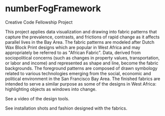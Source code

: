 # numberFogFramework
Creative Code Fellowship Project

This project applies data visualization and drawing into fabric patterns that capture the prevalence, contrasts, and frictions of rapid change as it affects parallel lives in the Bay Area. The fabric patterns are modeled after Dutch Wax Block Print designs which are popular in West Africa and may appropriately be referred to as "African Fabric". Data, derived from sociopolitical concerns (such as changes in property values, transportation, or labor and income) and represented as shape and line, become the fabric backgrounds. The foreground patterns are composed of drawn symbology related to various technologies emerging from the social, economic and political environment in the San Francisco Bay Area. The finished fabrics are intended to serve a similar purpose as some of the designs in West Africa: highlighting objects as windows into change.

See a video of the design tools.

See installation shots and fashion designed with the fabrics.
